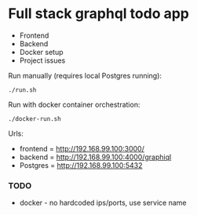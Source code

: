 # Full stack graphql todo app

- Frontend
- Backend
- Docker setup
- Project issues

Run manually (requires local Postgres running):

    ./run.sh

Run with docker container orchestration:

    ./docker-run.sh

Urls:
- frontend = http://192.168.99.100:3000/
- backend = http://192.168.99.100:4000/graphiql
- Postgres = http://192.168.99.100:5432

### TODO
- docker - no hardcoded ips/ports, use service name
